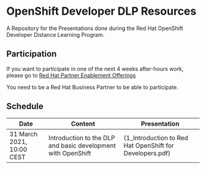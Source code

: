 # OpenShift Developer DLP Resources
A Repository for the Presentations done during the Red Hat OpenShift Developer Distance Learning Program. 

## Participation
If you want to participate in one of the next 4 weeks after-hours work, please go to 
[Red Hat Partner Enablement Offerings](https://redhat-partner.com/enablement/distance-learning-programs/ "Red Hat Enablement Offerings") 

You need to be a Red Hat Business Partner to be able to participate.

## Schedule
|Date|Content|Presentation|
|---|---|---|
31 March 2021, 10:00 CEST|Introduction to the DLP and basic development with OpenShift|(1_Introduction to Red Hat OpenShift for Developers.pdf)|




